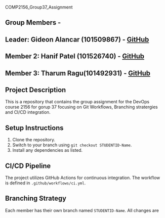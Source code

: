 COMP2156_Group37_Assignment 
## Group Members -
## **Leader:** Gideon Alancar (101509867) - [GitHub](https://github.com/authenthicc93)
## **Member 2:** Hanif Patel (101526740) - [GitHub](https://github.com/HHPtg) 
## **Member 3:** Tharum Ragu(101492931) - [GitHub](https://github.com/tharun1104-ragu) 
## Project Description 
This is a repository that contains the group assignment for the DevOps course 2156 for gorup 37
focusing on Git Workflows, Branching stratergies and CI/CD integration. 
## Setup Instructions 
1. Clone the repository. 
2. Switch to your branch using `git checkout STUDENTID-Name`. 
3. Install any dependencies as listed. 
## CI/CD Pipeline 
The project utilizes GitHub Actions for continuous integration. The workflow is defined 
in `.github/workflows/ci.yml`. 
## Branching Strategy 
Each member has their own branch named `STUDENTID-Name`. All changes are 




